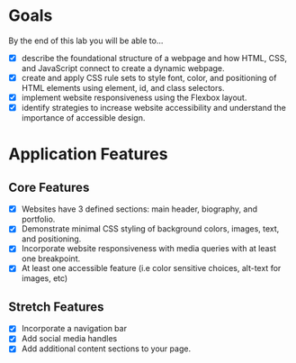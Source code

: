 # Goals
By the end of this lab you will be able to...

 - [x] describe the foundational structure of a webpage and how HTML, CSS, and JavaScript connect to create a dynamic webpage.
 - [x] create and apply CSS rule sets to style font, color, and positioning of HTML elements using element, id, and class selectors.
 - [x] implement website responsiveness using the Flexbox layout.
 - [x] identify strategies to increase website accessibility and understand the importance of accessible design.

# Application Features
## Core Features
 - [x] Websites have 3 defined sections: main header, biography, and portfolio.
 - [x] Demonstrate minimal CSS styling of background colors, images, text, and positioning.
 - [x] Incorporate website responsiveness with media queries with at least one breakpoint.
 - [x] At least one accessible feature (i.e color sensitive choices, alt-text for images, etc)
## Stretch Features
 - [x] Incorporate a navigation bar
 - [x] Add social media handles
 - [x] Add additional content sections to your page.
